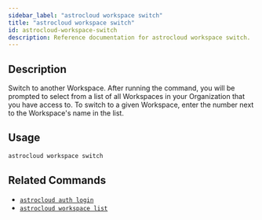 ```yaml
---
sidebar_label: "astrocloud workspace switch"
title: "astrocloud workspace switch"
id: astrocloud-workspace-switch
description: Reference documentation for astrocloud workspace switch.
---
```


## Description

Switch to another Workspace. After running the command, you will be prompted to select from a list of all Workspaces in your Organization that you have access to. To switch to a given Workspace, enter the number next to the Workspace's name in the list.

## Usage

```sh
astrocloud workspace switch
```

## Related Commands

- [`astrocloud auth login`](cli-reference/astrocloud-auth-login.md)
- [`astrocloud workspace list`](cli-reference/astrocloud-workspace-list.md)
